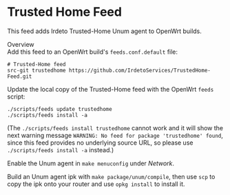 # Trusted Home Feed
This feed adds Irdeto Trusted-Home Unum agent to OpenWrt builds.


Overview    
Add this feed to an OpenWrt build's `feeds.conf.default` file:

```
# Trusted-Home feed
src-git trustedhome https://github.com/IrdetoServices/TrustedHome-Feed.git
```
Update the local copy of the Trusted-Home feed with the OpenWrt `feeds` script:

```
./scripts/feeds update trustedhome
./scripts/feeds install -a
```

(The `./scripts/feeds install trustedhome` cannot work and it will show the next warning message
`
WARNING: No feed for package 'trustedhome' found
`, since this feed provides no underlying source URL, so please use `./scripts/feeds install -a` instead.)

Enable the Unum agent in `make menuconfig` under *Network*.

Build an Unum agent ipk with `make package/unum/compile`, then use `scp` to copy the ipk onto your router and use `opkg install` to install it.

